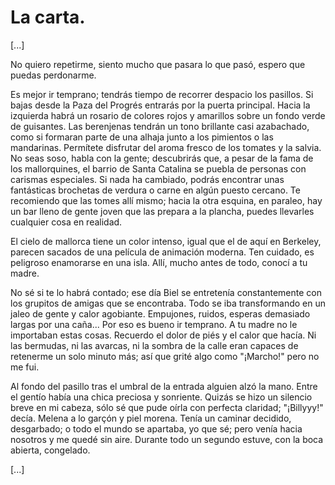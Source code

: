 # La carta. 

[...] 

No quiero repetirme, siento mucho que pasara lo que pasó, espero que puedas perdonarme. 

Es mejor ir temprano; tendrás tiempo de recorrer despacio los pasillos. Si bajas desde la Paza del Progrés entrarás por la puerta principal. Hacia la izquierda habrá un rosario de colores rojos y amarillos sobre un fondo verde de guisantes. Las berenjenas tendrán un tono brillante casi azabachado, como si formaran parte de una alhaja junto a los pimientos o las mandarinas. Permítete disfrutar del aroma fresco de los tomates y la salvia. No seas soso, habla con la gente; descubrirás que, a pesar de la fama de los mallorquines, el barrio de Santa Catalina se puebla de personas con carismas especiales. Si nada ha cambiado, podrás encontrar unas fantásticas brochetas de verdura o carne en algún puesto cercano. Te recomiendo que las tomes allí mismo; hacia la otra esquina, en paraleo, hay un bar lleno de gente joven que las prepara a la plancha, puedes llevarles cualquier cosa en realidad.

El cielo de mallorca tiene un color intenso, igual que el de aquí en Berkeley, parecen sacados de una película de animación moderna. Ten cuidado, es peligroso enamorarse en una isla. Allí, mucho antes de todo, conocí a tu madre. 

No sé si te lo habrá contado; ese día Biel se entretenía constantemente con los grupitos de amigas que se encontraba. Todo se iba transformando en un jaleo de gente y calor agobiante. Empujones, ruidos, esperas demasiado largas por una caña... Por eso es bueno ir temprano. A tu madre no le importaban estas cosas. Recuerdo el dolor de piés y el calor que hacía. Ni las bermudas, ni las avarcas, ni la sombra de la calle eran capaces de retenerme un solo minuto más; así que grité algo como "¡Marcho!" pero no me fui. 

Al fondo del pasillo tras el umbral de la entrada alguien alzó la mano. Entre el gentío había una chica preciosa y sonriente. Quizás se hizo un silencio breve en mi cabeza, sólo sé que pude oírla con perfecta claridad; "¡Billyyy!" decía. Melena a lo garçón y piel morena. Tenía un caminar decidido, desgarbado; o todo el mundo se apartaba, yo que sé; pero venía hacia nosotros y me quedé sin aire. Durante todo un segundo estuve, con la boca abierta, congelado.

[...] 




